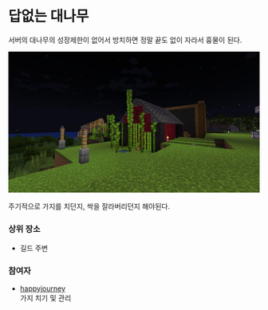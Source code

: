# 답없는 대나무

서버의 대나무의 성장제한이 없어서 방치하면 정말 끝도 없이 자라서 흉물이 된다.

![asdf](../../asset/buildings/bamboo_hell/main.jpg)

주기적으로 가지를 치던지, 싹을 잘라버리던지 해야된다.

### 상위 장소
<!-- tag_source_open:link_list:child_spot -->
- 길드 주변
<!-- tag_close -->

<!-- ### 하위 장소 목록 -->
<!-- tag_target_open:reverse_link_list:child_spot -->
<!-- tag_arg:preset:spots_inside -->
<!-- tag_close -->

<!-- 보유 시설 목록 -->
<!-- tag_target_open:reverse_link_list:building_spot -->
<!-- tag_arg:preset:systems_inside -->
<!-- tag_close -->

### 참여자
<!-- tag_source_open:link_list:member_contribute -->
- [happyjourney](../members/happyjourney.md)  
가지 치기 및 관리
<!-- tag_close-->

